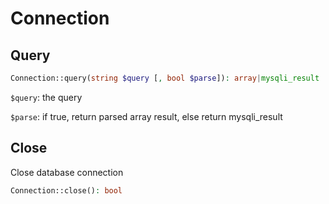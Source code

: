 # Connection

## Query

```php
Connection::query(string $query [, bool $parse]): array|mysqli_result
```

`$query`: the query 

`$parse`: if true, return parsed array result, else return mysqli_result

## Close

Close database connection

```php
Connection::close(): bool
```

